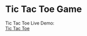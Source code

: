 # Tic Tac Toe Game  
Tic Tac Toe Live Demo:  
[Tic Tac Toe](https://robaxelsen.github.io/tictactoe/)
